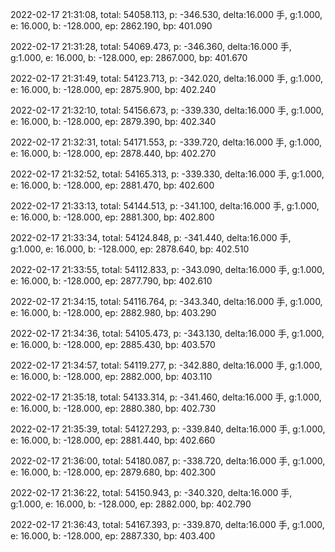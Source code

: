 2022-02-17 21:31:08, total: 54058.113, p: -346.530, delta:16.000 手, g:1.000, e: 16.000, b: -128.000, ep: 2862.190, bp: 401.090

2022-02-17 21:31:28, total: 54069.473, p: -346.360, delta:16.000 手, g:1.000, e: 16.000, b: -128.000, ep: 2867.000, bp: 401.670

2022-02-17 21:31:49, total: 54123.713, p: -342.020, delta:16.000 手, g:1.000, e: 16.000, b: -128.000, ep: 2875.900, bp: 402.240

2022-02-17 21:32:10, total: 54156.673, p: -339.330, delta:16.000 手, g:1.000, e: 16.000, b: -128.000, ep: 2879.390, bp: 402.340

2022-02-17 21:32:31, total: 54171.553, p: -339.720, delta:16.000 手, g:1.000, e: 16.000, b: -128.000, ep: 2878.440, bp: 402.270

2022-02-17 21:32:52, total: 54165.313, p: -339.330, delta:16.000 手, g:1.000, e: 16.000, b: -128.000, ep: 2881.470, bp: 402.600

2022-02-17 21:33:13, total: 54144.513, p: -341.100, delta:16.000 手, g:1.000, e: 16.000, b: -128.000, ep: 2881.300, bp: 402.800

2022-02-17 21:33:34, total: 54124.848, p: -341.440, delta:16.000 手, g:1.000, e: 16.000, b: -128.000, ep: 2878.640, bp: 402.510

2022-02-17 21:33:55, total: 54112.833, p: -343.090, delta:16.000 手, g:1.000, e: 16.000, b: -128.000, ep: 2877.790, bp: 402.610

2022-02-17 21:34:15, total: 54116.764, p: -343.340, delta:16.000 手, g:1.000, e: 16.000, b: -128.000, ep: 2882.980, bp: 403.290

2022-02-17 21:34:36, total: 54105.473, p: -343.130, delta:16.000 手, g:1.000, e: 16.000, b: -128.000, ep: 2885.430, bp: 403.570

2022-02-17 21:34:57, total: 54119.277, p: -342.880, delta:16.000 手, g:1.000, e: 16.000, b: -128.000, ep: 2882.000, bp: 403.110

2022-02-17 21:35:18, total: 54133.314, p: -341.460, delta:16.000 手, g:1.000, e: 16.000, b: -128.000, ep: 2880.380, bp: 402.730

2022-02-17 21:35:39, total: 54127.293, p: -339.840, delta:16.000 手, g:1.000, e: 16.000, b: -128.000, ep: 2881.440, bp: 402.660

2022-02-17 21:36:00, total: 54180.087, p: -338.720, delta:16.000 手, g:1.000, e: 16.000, b: -128.000, ep: 2879.680, bp: 402.300

2022-02-17 21:36:22, total: 54150.943, p: -340.320, delta:16.000 手, g:1.000, e: 16.000, b: -128.000, ep: 2882.000, bp: 402.790

2022-02-17 21:36:43, total: 54167.393, p: -339.870, delta:16.000 手, g:1.000, e: 16.000, b: -128.000, ep: 2887.330, bp: 403.400